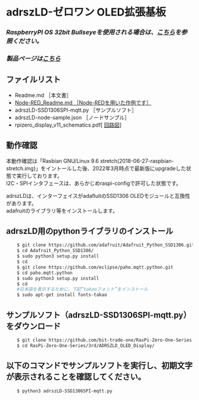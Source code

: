 # adrszLD-ゼロワン OLED拡張基板

### *RaspberryPI OS 32bit Bullseyeを使用される場合は、[こちら](RaspberryPi_OS_Bullseye/Readme.md)を参照ください。*
### *製品ページは[こちら](http://bit-trade-one.co.jp/adrszld)*

## ファイルリスト
- Readme.md  ［本文書］
- [Node-RED_Readme.md ［Node-REDを用いた作例です］](Node-RED_Readme.md)
- adrszLD-SSD1306SPI-mqtt.py ［サンプルソフト］
- adrszLD-node-sample.json ［ノードサンプル］
- rpizero_display_v11_schematics.pdf[ [回路図](rpizero_display_v11_schematics.pdf)]


## 動作確認
本動作確認は「Rasbian GNU/Linux 9.6 stretch(2018-06-27-raspbian-stretch.img)」をイントールした後、2022年3月時点で最新版にupgradeした状態で実行しております。  
I2C・SPIインタフェースは、あらかじめraspi-configで許可した状態です。  
  
adrszLDは、インターフェイスがadafluitのSSD1306 OLEDモジュールと互換性があります。  
adafruitのライブラリ等をインストールします。 

## adrszLD用のpythonライブラリのインストール

```sh
    $ git clone https://github.com/adafruit/Adafruit_Python_SSD1306.git
    $ cd Adafruit_Python_SSD1306/
    $ sudo python3 setup.py install
    $ cd
    $ git clone https://github.com/eclipse/paho.mqtt.python.git
    $ cd paho.mqtt.python
    $ sudo python3 setup.py install
    $ cd
    #日本語を表示するために、下記”takaoフォント”をインストール
    $ sudo apt-get install fonts-takao
```

## サンプルソフト（adrszLD-SSD1306SPI-mqtt.py）をダウンロード
```sh
    $ git clone https://github.com/bit-trade-one/RasPi-Zero-One-Series.git
    $ cd RasPi-Zero-One-Series/3rd/ADRSZLD_OLED_Display/
```

## 以下のコマンドでサンプルソフトを実行し、初期文字が表示されることを確認してください。

```sh
    $ python3 adrszLD-SSD1306SPI-mqtt.py
```